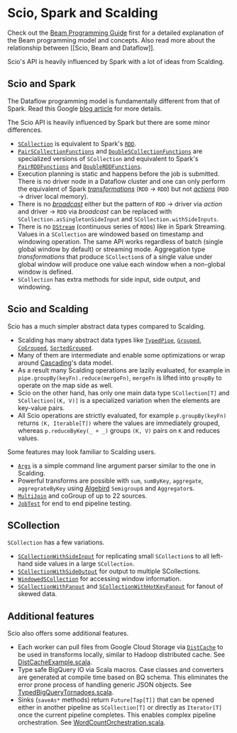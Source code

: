 # Scio, Spark and Scalding

Check out the [Beam Programming Guide](https://beam.apache.org/documentation/programming-guide/) first for a detailed explanation of the Beam programming model and concepts. Also read more about the relationship between [[Scio, Beam and Dataflow]].

Scio's API is heavily influenced by Spark with a lot of ideas from Scalding.

## Scio and Spark

The Dataflow programming model is fundamentally different from that of Spark. Read this Google [blog article](https://cloud.google.com/dataflow/blog/dataflow-beam-and-spark-comparison) for more details.

The Scio API is heavily influenced by Spark but there are some minor differences.

- [`SCollection`](http://spotify.github.io/scio/api/com/spotify/scio/values/SCollection.html) is equivalent to Spark's [`RDD`](https://spark.apache.org/docs/latest/api/scala/index.html#org.apache.spark.rdd.RDD).
- [`PairSCollectionFunctions`](http://spotify.github.io/scio/api/com/spotify/scio/values/PairSCollectionFunctions.html) and [`DoubleSCollectionFunctions`](http://spotify.github.io/scio/api/com/spotify/scio/values/DoubleSCollectionFunctions.html) are specialized versions of `SCollection` and equivalent to Spark's [`PairRDDFunctions`](https://spark.apache.org/docs/latest/api/scala/index.html#org.apache.spark.rdd.PairRDDFunctions) and [`DoubleRDDFunctions`](https://spark.apache.org/docs/latest/api/scala/index.html#org.apache.spark.rdd.DoubleRDDFunctions).
- Execution planning is static and happens before the job is submitted. There is no driver node in a Dataflow cluster and one can only perform the equivalent of Spark [_transformations_](http://spark.apache.org/docs/latest/programming-guide.html#transformations) (`RDD` &rarr; `RDD`) but not [_actions_](http://spark.apache.org/docs/latest/programming-guide.html#actions) (`RDD` &rarr; driver local memory).
- There is no [_broadcast_](http://spark.apache.org/docs/latest/programming-guide.html#broadcast-variables) either but the pattern of `RDD` &rarr; driver via _action_ and driver &rarr; `RDD` via _broadcast_ can be replaced with `SCollection.asSingletonSideInput` and `SCollection.withSideInputs`.
- There is no [`DStream`](https://spark.apache.org/docs/latest/streaming-programming-guide.html#discretized-streams-dstreams) (continuous series of `RDD`s) like in Spark Streaming. Values in a `SCollection` are windowed based on timestamp and windowing operation. The same API works regardless of batch (single global window by default) or streaming mode. Aggregation type _transformations_ that produce `SCollection`s of a single value under global window will produce one value each window when a non-global window is defined.
- `SCollection` has extra methods for side input, side output, and windowing.

## Scio and Scalding

Scio has a much simpler abstract data types compared to Scalding.

- Scalding has many abstract data types like [`TypedPipe`](https://twitter.github.io/scalding/api/#com.twitter.scalding.typed.TypedPipe), [`Grouped`](https://twitter.github.io/scalding/api/index.html#com.twitter.scalding.typed.Grouped), [`CoGrouped`](https://twitter.github.io/scalding/api/index.html#com.twitter.scalding.typed.CoGrouped), [`SortedGrouped`](https://twitter.github.io/scalding/api/index.html#com.twitter.scalding.typed.SortedGrouped).
- Many of them are intermediate and enable some optimizations or wrap around [Cascading](http://www.cascading.org/)'s data model.
- As a result many Scalding operations are lazily evaluated, for example in `pipe.groupBy(keyFn).reduce(mergeFn)`, `mergeFn` is lifted into `groupBy` to operate on the map side as well.
- Scio on the other hand, has only one main data type `SCollection[T]` and `SCollection[(K, V)]` is a specialized variation when the elements are key-value pairs.
- All Scio operations are strictly evaluated, for example `p.groupBy(keyFn)` returns `(K, Iterable[T])` where the values are immediately grouped, whereas `p.reduceByKey(_ + _)` groups `(K, V)` pairs on `K` and reduces values.

Some features may look familiar to Scalding users.

- [`Args`](http://spotify.github.io/scio/api/com/spotify/scio/Args.html) is a simple command line argument parser similar to the one in Scalding.
- Powerful transforms are possible with `sum`, `sumByKey`, `aggregate`, `aggregrateByKey` using [Algebird](https://github.com/twitter/algebird) `Semigroup`s and `Aggregator`s.
- [`MultiJoin`](http://spotify.github.io/scio/api/com/spotify/scio/util/MultiJoin$.html) and coGroup of up to 22 sources.
- [`JobTest`](http://spotify.github.io/scio/api/com/spotify/scio/testing/JobTest$.html) for end to end pipeline testing.

## SCollection

`SCollection` has a few variations.

- [`SCollectionWithSideInput`](http://spotify.github.io/scio/api/com/spotify/scio/values/SCollectionWithSideInput.html) for replicating small `SCollection`s to all left-hand side values in a large `SCollection`.
- [`SCollectionWithSideOutput`](http://spotify.github.io/scio/api/com/spotify/scio/values/SCollectionWithSideOutput.html) for output to multiple SCollections.
- [`WindowedSCollection`](http://spotify.github.io/scio/api/com/spotify/scio/values/WindowedSCollection.html) for accessing window information.
- [`SCollectionWithFanout`](http://spotify.github.io/scio/api/com/spotify/scio/values/SCollectionWithFanout.html) and [`SCollectionWithHotKeyFanout`](http://spotify.github.io/scio/api/com.spotify.scio.values.SCollectionWithHotKeyFanout) for fanout of skewed data.

## Additional features

Scio also offers some additional features.

- Each worker can pull files from Google Cloud Storage via [`DistCache`](http://spotify.github.io/scio/api/com/spotify/scio/values/DistCache.html) to be used in transforms locally, similar to Hadoop distributed cache. See [DistCacheExample.scala](https://github.com/spotify/scio/blob/master/scio-examples/src/main/scala/com/spotify/scio/examples/extra/DistCacheExample.scala).
- Type safe BigQuery IO via Scala macros. Case classes and converters are generated at compile time based on BQ schema. This eliminates the error prone process of handling generic JSON objects. See [TypedBigQueryTornadoes.scala](https://github.com/spotify/scio/blob/master/scio-examples/src/test/scala/com/spotify/scio/examples/extra/TypedBigQueryTornadoes.scala).
- Sinks (`saveAs*` methods) return `Future[Tap[T]]` that can be opened either in another pipeline as `SCollection[T]` or directly as `Iterator[T]` once the current pipeline completes. This enables complex pipeline orchestration. See [WordCountOrchestration.scala](https://github.com/spotify/scio/blob/master/scio-examples/src/main/scala/com/spotify/scio/examples/extra/WordCountOrchestration.scala).
